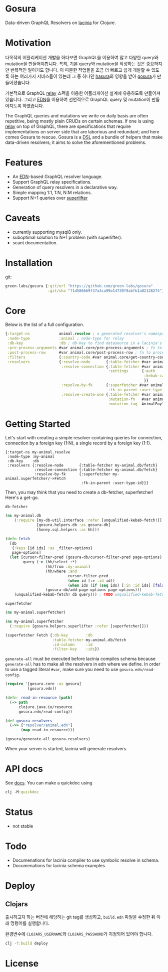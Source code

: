 # Gosura
Data-driven GraphQL Resolvers on [lacinia](https://github.com/walmartlabs/lacinia) for Clojure.

# Motivation
다목적의 어플리케이션 개발을 하다보면 GraphQL을 이용하여 많고 다양한 query와 mutation을 만들어야합니다. 특히, 기본 query와 mutation을 작성하는 것은 중요하지만 반복적인 일이기도 합니다. 이 따분한 작업들을 조금 더 빠르고 쉽게 개발할 수 있도록 하는 여러가지 서비스들이 있는데 그 중 하나인 [hasura](https://hasura.io/)의 영향을 받아 [gosura](https://github.com/green-labs/gosura)가 만들어졌습니다.

기본적으로 GraphQL [relay](https://relay.dev/) 스펙을 이용한 어플리케이션 설계에 유용하도록 만들어져있습니다. 그리고 [EDN](https://github.com/edn-format/edn)을 이용하여 선언적으로 GraphQL query 및 mutation이 만들어지도록 하였습니다.

The GraphQL queries and mutations we write on daily basis are often repetitive, being mostly plain CRUDs on certain schemas. 
If one is using [relay](https://relay.dev/) on top of GraphQL, there are specifications that require implementations on server side that are laborious and redundant; and here comes Gosura to rescue.
Gosura is a [DSL](https://en.wikipedia.org/wiki/Domain-specific_language) and a bundle of helpers that make data-driven resolvers; it aims to solve the aforementioned problems.

# Features
- An [EDN](https://github.com/edn-format/edn)-based GraphQL resolver language.
- Support GraphQL relay specifications.
- Generation of query resolvers in a declarative way.
- Simple mapping 1:1, 1:N, N:M relations.
- Support N+1 queries over [superlifter](https://github.com/oliyh/superlifter)

# Caveats
- currently supporting mysql8 only.
- suboptimal solution to N+1 problem (with superlifter).
- scant documentation.

# Installation
git:
```clojure
green-labs/gosura {:git/url "https://github.com/green-labs/gosura"
                   :git/sha "f1d586669f37a3ca99e14739f9abfb1a02128274"}
```

# Core
Below is the list of a full configuration.
```clojure
{:target-ns             animal.resolve ; a generated resolver's namespace
 :node-type             :animal ; node-type for relay
 :db-key                :db ; db-key to find datasource in a lacinia's context
 :pre-process-arguments #var animal.core/pre-process-arguments ; fn to process in args
 :post-process-row      #var animal.core/post-process-row ; fn to process in a result
 :filters               {:country-code #var animal.core/get-country-code} ; filters for additional filter opts for query
 :resolvers             {:resolve-node       {:table-fetcher #var animal.db/fetch} ; table fetcher for queries
                         :resolve-connection {:table-fetcher #var animal.db/fetch
                                              :settings      {:auth               #var animal.core/auth ; set for authentification and authorization.
                                                              :kebab-case?        true ; opts ; transform args into kebeb-case. A default is true.
                                                              }}
                         :resolve-by-fk      {:superfetcher #var animal.superfetcher/->Fetch ; superfetcher for superlifter
                                              :fk-in-parent :user-type-id}
                         :resolve-create-one {:table-fetcher #var animal.db/fetch
                                              :mutation-fn   #var animal.core/create-one 
                                              :mutation-tag  AnimalPayload}}}
```

# Getting Started
Let's start with creating a simple resolver containing queries for connection, connection by a foreign key (1:N), a single record by a foreign key (1:1).
```edn
{:target-ns my-animal.resolve
 :node-type :my-animal
 :db-key    :db
 :resolvers {:resolve-node       {:table-fetcher my-animal.db/fetch}
             :resolve-connection {:table-fetcher my-animal.db/fetch}
             :resolve-by-fk      {:superfetcher my-animal.superfetcher/->Fetch
                                  :fk-in-parent :user-type-id}}}

```

Then, you may think that you need to create a db-fetcher, superfetcher!
Here's a get-go.

`db-fetcher`
```clojure
(ns my-animal.db
    (:require [my-db-util.interface :refer [unqualified-kebab-fetch!]]
              [gosura.helpers.db :as gosura-db]
              [honey.sql.helpers :as hh]))

(defn fetch
  [db
   {:keys [id ids] :as _filter-options}
   page-options]
  (let [cursor-filter-pred (gosura-db/cursor-filter-pred page-options)
        query (-> (hh/select :*)
                  (hh/from :my-animal)
                  (hh/where :and
                            cursor-filter-pred
                            (when id [:= :id id])
                            (when ids (if (seq ids) [:in :id ids] [false])))
                  (gosura-db/add-page-options page-options))]
    (unqualified-kebab-fetch! db query))) ; TODO unqualified-kebab-fetch! will be in gosura?
```

`superfetcher`
```clojure
(ns my-animal.superfetcher)

(ns my-animal.superfetcher
  (:require [gosura.helpers.superlifter :refer [superfetcher]]))

(superfetcher Fetch {:db-key        :db
                     :table-fetcher my-animal.db/fetch
                     :id-column     :id
                     :filter-key    :ids})
```

`generate-all` must be executed before lacinia compiles schema because `generate-all` has to make all the resolvers in edn where we define.
In order to use a tagged literal `#var`, make sure you need to use `gosura.edn/read-config`.
```clojure
(require '[gosura.core :as gosura]
          [gosura.edn])

(defn- read-in-resource [path]
  (-> path
      clojure.java.io/resource
      gosura.edn/read-config))

(def gosura-resolvers
  (->> ["resolver/animal.edn"]
       (map read-in-resource)))

(gosura/generate-all gosura-resolvers)
```

When your server is started, lacinia will generate resolvers.

# API docs
See [docs](API.md). You can make a quickdoc using
```clojure
clj -M:quickdoc
```
# Status
- not stable

# Todo
- Documenations for lacinia compiler to use symbolic resolve in schema.
- Documenations for lacinia schema examples

# Deploy
## Clojars

출시하고자 하는 버전에 해당하는 git tag를 생성하고, `build.edn` 파일을 수정한 뒤 아래 명령어를 실행합니다.

환경변수에 `CLOJARS_USERNAME`와 `CLOJARS_PASSWORD`가 지정되어 있어야 합니다.

```bash
clj -T:build deploy
```

# License

